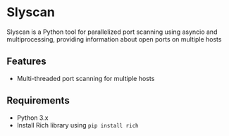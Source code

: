 # Slyscan

Slyscan is a Python tool for parallelized port scanning using asyncio and multiprocessing, providing information about open ports on multiple hosts

## Features

- Multi-threaded port scanning for multiple hosts

## Requirements

- Python 3.x
- Install Rich library using `pip install rich`
